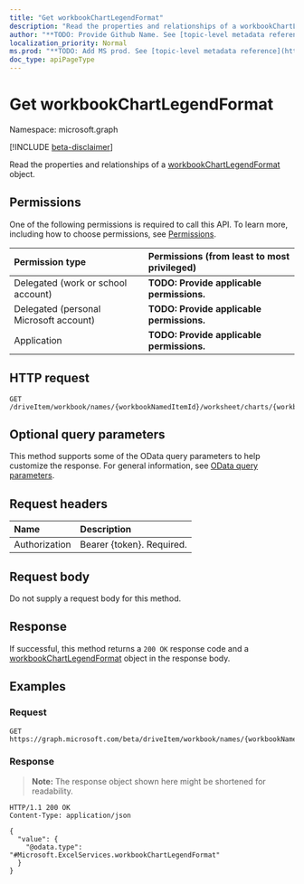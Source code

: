 ```yaml
---
title: "Get workbookChartLegendFormat"
description: "Read the properties and relationships of a workbookChartLegendFormat object."
author: "**TODO: Provide Github Name. See [topic-level metadata reference](https://msgo.azurewebsites.net/add/document/guidelines/metadata.html#topic-level-metadata)**"
localization_priority: Normal
ms.prod: "**TODO: Add MS prod. See [topic-level metadata reference](https://msgo.azurewebsites.net/add/document/guidelines/metadata.html#topic-level-metadata)**"
doc_type: apiPageType
---
```


# Get workbookChartLegendFormat
Namespace: microsoft.graph

[!INCLUDE [beta-disclaimer](../../includes/beta-disclaimer.md)]

Read the properties and relationships of a [workbookChartLegendFormat](../resources/workbookchartlegendformat.md) object.

## Permissions
One of the following permissions is required to call this API. To learn more, including how to choose permissions, see [Permissions](/graph/permissions-reference).

|Permission type|Permissions (from least to most privileged)|
|:---|:---|
|Delegated (work or school account)|**TODO: Provide applicable permissions.**|
|Delegated (personal Microsoft account)|**TODO: Provide applicable permissions.**|
|Application|**TODO: Provide applicable permissions.**|

## HTTP request

<!-- {
  "blockType": "ignored"
}
-->
``` http
GET /driveItem/workbook/names/{workbookNamedItemId}/worksheet/charts/{workbookChartId}/legend/format
```

## Optional query parameters
This method supports some of the OData query parameters to help customize the response. For general information, see [OData query parameters](/graph/query-parameters).

## Request headers
|Name|Description|
|:---|:---|
|Authorization|Bearer {token}. Required.|

## Request body
Do not supply a request body for this method.

## Response

If successful, this method returns a `200 OK` response code and a [workbookChartLegendFormat](../resources/workbookchartlegendformat.md) object in the response body.

## Examples

### Request
<!-- {
  "blockType": "request",
  "name": "get_workbookchartlegendformat"
}
-->
``` http
GET https://graph.microsoft.com/beta/driveItem/workbook/names/{workbookNamedItemId}/worksheet/charts/{workbookChartId}/legend/format
```


### Response
>**Note:** The response object shown here might be shortened for readability.
<!-- {
  "blockType": "response",
  "truncated": true,
  "@odata.type": "Microsoft.ExcelServices.workbookChartLegendFormat"
}
-->
``` http
HTTP/1.1 200 OK
Content-Type: application/json

{
  "value": {
    "@odata.type": "#Microsoft.ExcelServices.workbookChartLegendFormat"
  }
}
```

